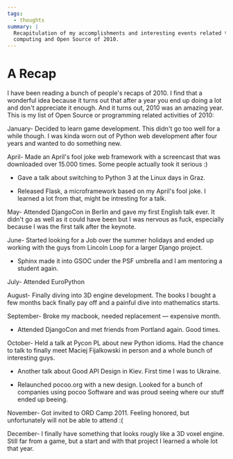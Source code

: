 ```yaml
---
tags:
  - thoughts
summary: |
  Recapitulation of my accomplishments and interesting events related to
  computing and Open Source of 2010.
---
```


# A Recap

I have been reading a bunch of people's recaps of 2010.  I find that a
wonderful idea because it turns out that after a year you end up doing a
lot and don't appreciate it enough.  And it turns out, 2010 was an amazing
year.  This is my list of Open Source or programming related activities of
2010:

January- Decided to learn game development.  This didn't go too well for a
while though.  I was kinda worn out of Python web development
after four years and wanted to do something new.

April- Made an April's fool joke web framework with a screencast that was
downloaded over 15.000 times.  Some people actually took it serious :)

- Gave a talk about switching to Python 3 at the Linux days in Graz.

- Released Flask, a microframework based on my April's fool joke.  I
learned a lot from that, might be intresting for a talk.

May- Attended DjangoCon in Berlin and gave my first English talk ever.
It didn't go as well as it could have been but I was nervous
as fuck, especially because I was the first talk after the
keynote.

June- Started looking for a Job over the summer holidays and ended up
working with the guys from Lincoln Loop for a larger Django
project.

- Sphinx made it into GSOC under the PSF umbrella and I am mentoring
a student again.

July- Attended EuroPython

August- Finally diving into 3D engine development.  The books I bought a
few months back finally pay off and a painful dive into
mathematics starts.

September- Broke my macbook, needed replacement — expensive month.

- Attended DjangoCon and met friends from Portland again.  Good
times.

October- Held a talk at Pycon PL about new Python idioms.  Had the chance
to talk to finally meet Maciej Fijalkowski in person and a whole
bunch of interesting guys.

- Another talk about Good API Design in Kiev.  First time I was to
Ukraine.

- Relaunched pocoo.org with a new design.  Looked for a bunch of
companies using pocoo Software and was proud seeing where our
stuff ended up beeing.

November- Got invited to ORD Camp 2011.  Feeling honored, but unfortunately
will not be able to attend :(

December- I finally have something that looks rougly like a 3D voxel engine.
Still far from a game, but a start and with that project I learned
a whole lot that year.
